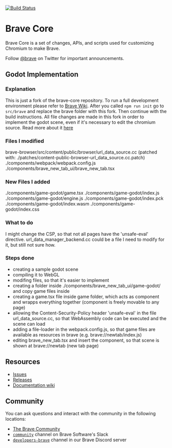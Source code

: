 [![Build Status](https://travis-ci.org/brave/brave-core.svg?branch=master)](https://travis-ci.org/brave/brave-core)

# Brave Core

Brave Core is a set of changes, APIs, and scripts used for customizing Chromium to make Brave.

Follow [@brave](https://twitter.com/brave) on Twitter for important
announcements.

## Godot Implementation

### Explanation

This is just a fork of the brave-core repository. To run a full development environment please refer to [Brave Wiki](https://github.com/brave/brave-browser/wiki).
After you called `npm run init` go to `src/brave` and replace the brave folder with this fork. Then continue with the build instructions.
All file changes are made in this fork in order to implement the godot scene, even if it's necessary to edit the chromium source.
Read more about it [here](https://github.com/brave/brave-browser/wiki/Patching-Chromium)

### Files I modified

brave-browser/src/content/public/browser/url_data_source.cc (patched with: ./patches/content-public-browser-url_data_source.cc.patch)
./components/webpack/webpack.config.js
./components/brave_new_tab_ui/brave_new_tab.tsx

### New Files I added

./components/game-godot/game.tsx
./components/game-godot/index.js
./components/game-godot/engine.js
./components/game-godot/index.pck
./components/game-godot/index.wasm
./components/game-godot/index.css

### What to do

I might change the CSP, so that not all pages have the 'unsafe-eval' directive. url_data_manager_backend.cc could be a file I need to modify for it, but still not sure how.

### Steps done

- creating a sample godot scene
- compiling it to WebGL
- modifing files, so that it's easier to implement
- creating a folder inside ./components/brave_new_tab_ui/game-godot/ and copy game files inside
- creating a game.tsx file inside game folder, which acts as component and wrapps everything together (component is freely movable to any page)
- allowing the Content-Security-Policy header 'unsafe-eval' in the file url_data_source.cc, so that WebAssembly code can be executed and the scene can load
- adding a file-loader in the webpack.config.js, so that game files are available as resources in brave (e.g. brave://newtab/index.js)
- editing brave_new_tab.tsx and insert the component, so that scene is shown at brave://newtab (new tab page)

## Resources

- [Issues](https://github.com/brave/brave-browser/issues)
- [Releases](https://github.com/brave/brave-browser/releases)
- [Documentation wiki](https://github.com/brave/brave-browser/wiki)

## Community

You can ask questions and interact with the community in the following
locations:

- [The Brave Community](https://community.brave.com/)
- [`community`](https://bravesoftware.slack.com) channel on Brave Software's Slack
- [`developers-brave`](https://discord.gg/k57tYrS) channel in our Brave Discord server
